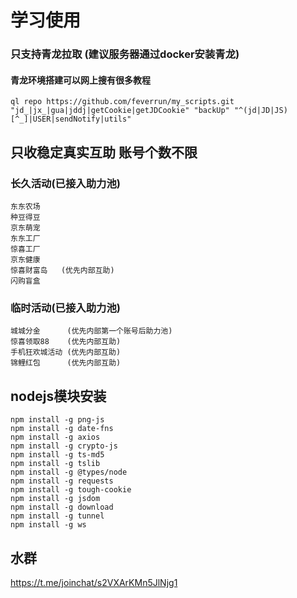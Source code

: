# 学习使用
### 只支持青龙拉取  (建议服务器通过docker安装青龙)
#### 青龙环境搭建可以网上搜有很多教程
```
ql repo https://github.com/feverrun/my_scripts.git "jd_|jx_|gua|jddj|getCookie|getJDCookie" "backUp" "^(jd|JD|JS)[^_]|USER|sendNotify|utils"
```

## 只收稳定真实互助 账号个数不限

### 长久活动(已接入助力池)
```
东东农场
种豆得豆
京东萌宠
东东工厂
惊喜工厂
京东健康
惊喜财富岛   (优先内部互助)
闪购盲盒
```

### 临时活动(已接入助力池)
```
城城分金      (优先内部第一个账号后助力池)
惊喜领取88    (优先内部互助)
手机狂欢城活动 (优先内部互助)
锦鲤红包      (优先内部互助)
```

## nodejs模块安装
```
npm install -g png-js
npm install -g date-fns
npm install -g axios
npm install -g crypto-js
npm install -g ts-md5
npm install -g tslib
npm install -g @types/node
npm install -g requests
npm install -g tough-cookie
npm install -g jsdom
npm install -g download
npm install -g tunnel
npm install -g ws
```
## 水群
https://t.me/joinchat/s2VXArKMn5JlNjg1



